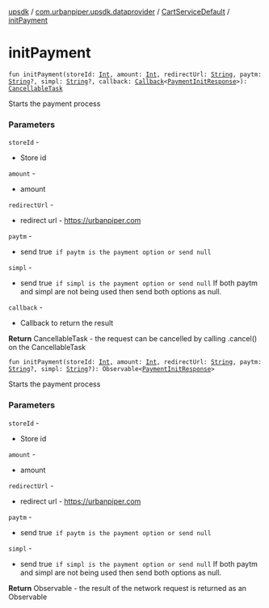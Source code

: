 [upsdk](../../index.md) / [com.urbanpiper.upsdk.dataprovider](../index.md) / [CartServiceDefault](index.md) / [initPayment](./init-payment.md)

# initPayment

`fun initPayment(storeId: `[`Int`](https://kotlinlang.org/api/latest/jvm/stdlib/kotlin/-int/index.html)`, amount: `[`Int`](https://kotlinlang.org/api/latest/jvm/stdlib/kotlin/-int/index.html)`, redirectUrl: `[`String`](https://kotlinlang.org/api/latest/jvm/stdlib/kotlin/-string/index.html)`, paytm: `[`String`](https://kotlinlang.org/api/latest/jvm/stdlib/kotlin/-string/index.html)`?, simpl: `[`String`](https://kotlinlang.org/api/latest/jvm/stdlib/kotlin/-string/index.html)`?, callback: `[`Callback`](../-callback/index.md)`<`[`PaymentInitResponse`](../../com.urbanpiper.upsdk.model.networkresponse/-payment-init-response/index.md)`>): `[`CancellableTask`](../-cancellable-task/index.md)

Starts the payment process

### Parameters

`storeId` -
* Store id

`amount` -
* amount

`redirectUrl` -
* redirect url - https://urbanpiper.com

`paytm` -
* send true` if paytm is the payment option or send null`

`simpl` -
* send true` if simpl is the payment option or send null`
If both paytm and simpl are not being used then send both options as null.

`callback` -
* Callback to return the result

**Return**
CancellableTask - the request can be cancelled by calling .cancel() on the CancellableTask

`fun initPayment(storeId: `[`Int`](https://kotlinlang.org/api/latest/jvm/stdlib/kotlin/-int/index.html)`, amount: `[`Int`](https://kotlinlang.org/api/latest/jvm/stdlib/kotlin/-int/index.html)`, redirectUrl: `[`String`](https://kotlinlang.org/api/latest/jvm/stdlib/kotlin/-string/index.html)`, paytm: `[`String`](https://kotlinlang.org/api/latest/jvm/stdlib/kotlin/-string/index.html)`?, simpl: `[`String`](https://kotlinlang.org/api/latest/jvm/stdlib/kotlin/-string/index.html)`?): Observable<`[`PaymentInitResponse`](../../com.urbanpiper.upsdk.model.networkresponse/-payment-init-response/index.md)`>`

Starts the payment process

### Parameters

`storeId` -
* Store id

`amount` -
* amount

`redirectUrl` -
* redirect url - https://urbanpiper.com

`paytm` -
* send true` if paytm is the payment option or send null`

`simpl` -
* send true` if simpl is the payment option or send null`
If both paytm and simpl are not being used then send both options as null.

**Return**
Observable - the result of the network request is returned as an Observable

